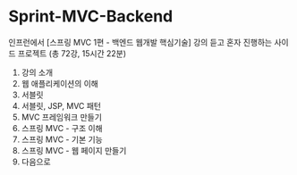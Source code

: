 # Sprint-MVC-Backend
인프런에서 [스프링 MVC 1편 - 백엔드 웹개발 핵심기술] 강의 듣고 혼자 진행하는 사이드 프로젝트 (총 72강, 15시간 22분)

1. 강의 소개
2. 웹 애플리케이션의 이해
3. 서블릿
4. 서블릿, JSP, MVC 패턴
5. MVC 프레임워크 만들기
6. 스프링 MVC - 구조 이해
7. 스프링 MVC - 기본 기능
8. 스프링 MVC - 웹 페이지 만들기
9. 다음으로
